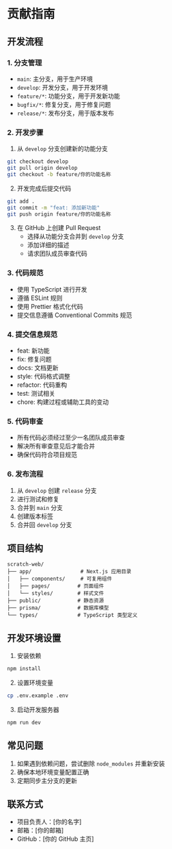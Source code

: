 # 贡献指南

## 开发流程

### 1. 分支管理
- `main`: 主分支，用于生产环境
- `develop`: 开发分支，用于开发环境
- `feature/*`: 功能分支，用于开发新功能
- `bugfix/*`: 修复分支，用于修复问题
- `release/*`: 发布分支，用于版本发布

### 2. 开发步骤
1. 从 `develop` 分支创建新的功能分支
```bash
git checkout develop
git pull origin develop
git checkout -b feature/你的功能名称
```

2. 开发完成后提交代码
```bash
git add .
git commit -m "feat: 添加新功能"
git push origin feature/你的功能名称
```

3. 在 GitHub 上创建 Pull Request
   - 选择从功能分支合并到 `develop` 分支
   - 添加详细的描述
   - 请求团队成员审查代码

### 3. 代码规范
- 使用 TypeScript 进行开发
- 遵循 ESLint 规则
- 使用 Prettier 格式化代码
- 提交信息遵循 Conventional Commits 规范

### 4. 提交信息规范
- feat: 新功能
- fix: 修复问题
- docs: 文档更新
- style: 代码格式调整
- refactor: 代码重构
- test: 测试相关
- chore: 构建过程或辅助工具的变动

### 5. 代码审查
- 所有代码必须经过至少一名团队成员审查
- 解决所有审查意见后才能合并
- 确保代码符合项目规范

### 6. 发布流程
1. 从 `develop` 创建 `release` 分支
2. 进行测试和修复
3. 合并到 `main` 分支
4. 创建版本标签
5. 合并回 `develop` 分支

## 项目结构
```
scratch-web/
├── app/                # Next.js 应用目录
│   ├── components/     # 可复用组件
│   ├── pages/         # 页面组件
│   └── styles/        # 样式文件
├── public/            # 静态资源
├── prisma/            # 数据库模型
└── types/             # TypeScript 类型定义
```

## 开发环境设置
1. 安装依赖
```bash
npm install
```

2. 设置环境变量
```bash
cp .env.example .env
```

3. 启动开发服务器
```bash
npm run dev
```

## 常见问题
1. 如果遇到依赖问题，尝试删除 `node_modules` 并重新安装
2. 确保本地环境变量配置正确
3. 定期同步主分支的更新

## 联系方式
- 项目负责人：[你的名字]
- 邮箱：[你的邮箱]
- GitHub：[你的 GitHub 主页] 